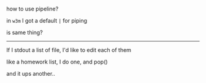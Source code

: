 how to use pipeline?

in `w3m` I got a default `|` for piping

is same thing?

---

If I stdout a list of file, I'd like to edit each of them

like a homework list, I do one, and pop()

and it ups another..
